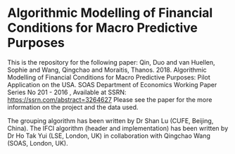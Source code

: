 # Algorithmic Modelling of Financial Conditions for Macro Predictive Purposes
This is the repository for the following paper:
Qin, Duo and van Huellen, Sophie and Wang, Qingchao and Moraitis, Thanos. 2018. Algorithmic Modelling of Financial Conditions for Macro Predictive Purposes: Pilot Application on the USA. SOAS Department of Economics Working Paper Series No 201 - 2016 , Available at SSRN: https://ssrn.com/abstract=3264627
Please see the paper for the more information on the project and the data used. 

The grouping algorithm has been written by Dr Shan Lu (CUFE, Beijing, China). 
The IFCI algorithm (header and implementation) has been written by Dr Ho Tak Yui (LSE, London, UK) in collaboration with Qingchao Wang (SOAS, London, UK).
